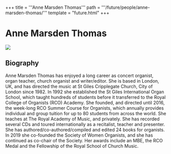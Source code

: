 +++
title = '''Anne Marsden Thomas'''
path = '''/future/people/anne-marsden-thomas/'''
template = "future.html"
+++

<h1>Anne Marsden Thomas</h1>

<img class="speaker-photo" src="https://custom.cvent.com/C3A4539B19F74ABCB6FCE437F6BC0A74/files/event/910aaf2914d44586a56fbd0b3b2c31c0/6745e0e80df242f18ae1014cfb2798da.jpg">
<h2>Biography</h2>
<p>Anne Marsden Thomas has enjoyed a long career as concert organist, organ teacher, church organist and writer/editor.  She is based in London, UK, and has directed the music at St Giles Cripplegate Church, City of London since 1982.  In 1992 she established the St Giles International Organ School, which taught hundreds of students before it transferred to the Royal College of Organists (RCO) Academy.  She founded, and directed until 2016, the week-long RCO Summer Course for Organists, which annually provides individual and group tuition for up to 80 students from across the world.  She teaches at The Royal Academy of Music, and privately.  She has recorded several CDs and toured internationally as a recitalist, teacher and presenter.  She has authored/co-authored/compiled and edited 24 books for organists.  In 2019 she co-founded the Society of Women Organists, and she has continued as co-chair of the Society. Her awards include an MBE, the RCO Medal and the Fellowship of the Royal School of Church Music.</p>

